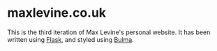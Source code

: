 # maxlevine.co.uk

This is the third iteration of Max Levine's personal website.
It has been written using [Flask](https://flask-sqlalchemy.palletsprojects.com/), and styled using [Bulma](https://bulma.io/).
